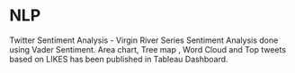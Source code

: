 # NLP

Twitter Sentiment Analysis - Virgin River Series
Sentiment Analysis done using Vader Sentiment.
Area chart, Tree map , Word Cloud and Top tweets based on LIKES has been published in Tableau Dashboard. 

